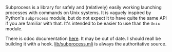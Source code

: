 Subprocess is a library for safely and (relatively) easily working
launching processes with commands on Unix systems. It is vaguely
inspired by Python's `subprocess` module, but do not expect it to have
quite the same API if you are familiar with that. It's intended to be
easier to use than the `Unix` module.

There is odoc documentation [here](https://ninjaaron.github.io/ocaml-subprocess/subprocess/Subprocess/index.html). It may be out of date. I should reall be building it with a hook. [lib/subprocess.mli](lib/subprocess.mli)
is always the authoritative source.
